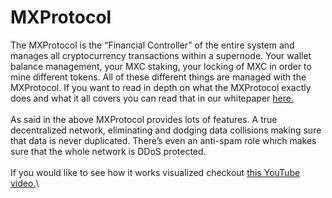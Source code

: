 # MXProtocol

The MXProtocol is the “Financial Controller” of the entire system and manages all cryptocurrency transactions within a supernode. Your wallet balance management, your MXC staking, your locking of MXC in order to mine different tokens. All of these different things are managed with the MXProtocol. If you want to read in depth on what the MXProtocol exactly does and what it all covers you can read that in our whitepaper [here. ](https://www.mxc.org/documents/MXC\_technical\_whitepaper.pdf)\
\
As said in the above MXProtocol provides lots of features. A true decentralized network, eliminating and dodging data collisions making sure that data is never duplicated. There’s even an anti-spam role which makes sure that the whole network is DDoS protected.\
\
If you would like to see how it works visualized checkout [this YouTube video.](https://www.youtube.com/watch?v=26mYsNw32YM)\


